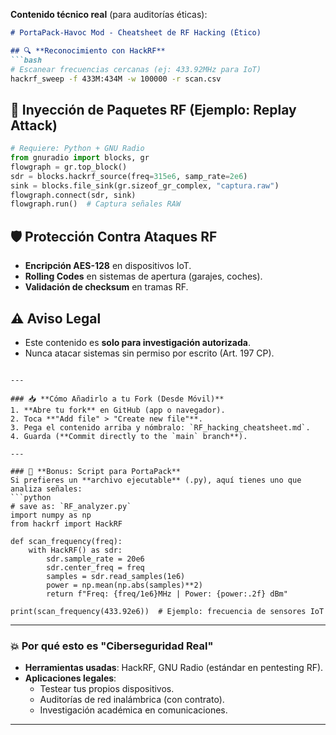 **Contenido técnico real** (para auditorías éticas):  
```markdown
# PortaPack-Havoc Mod - Cheatsheet de RF Hacking (Ético)

## 🔍 **Reconocimiento con HackRF**
```bash
# Escanear frecuencias cercanas (ej: 433.92MHz para IoT)
hackrf_sweep -f 433M:434M -w 100000 -r scan.csv
```

## 📡 **Inyección de Paquetes RF (Ejemplo: Replay Attack)**
```python
# Requiere: Python + GNU Radio
from gnuradio import blocks, gr
flowgraph = gr.top_block()
sdr = blocks.hackrf_source(freq=315e6, samp_rate=2e6)
sink = blocks.file_sink(gr.sizeof_gr_complex, "captura.raw")
flowgraph.connect(sdr, sink)
flowgraph.run()  # Captura señales RAW
```

## 🛡️ **Protección Contra Ataques RF**
- **Encripción AES-128** en dispositivos IoT.
- **Rolling Codes** en sistemas de apertura (garajes, coches).
- **Validación de checksum** en tramas RF.

## ⚠️ **Aviso Legal**
- Este contenido es **solo para investigación autorizada**.
- Nunca atacar sistemas sin permiso por escrito (Art. 197 CP).
```

---

### 📥 **Cómo Añadirlo a tu Fork (Desde Móvil)**  
1. **Abre tu fork** en GitHub (app o navegador).  
2. Toca **"Add file" > "Create new file"**.  
3. Pega el contenido arriba y nómbralo: `RF_hacking_cheatsheet.md`.  
4. Guarda (**Commit directly to the `main` branch**).  

---

### 🎯 **Bonus: Script para PortaPack**  
Si prefieres un **archivo ejecutable** (.py), aquí tienes uno que analiza señales:  
```python
# save as: `RF_analyzer.py`
import numpy as np
from hackrf import HackRF

def scan_frequency(freq):
    with HackRF() as sdr:
        sdr.sample_rate = 20e6
        sdr.center_freq = freq
        samples = sdr.read_samples(1e6)
        power = np.mean(np.abs(samples)**2)
        return f"Freq: {freq/1e6}MHz | Power: {power:.2f} dBm"

print(scan_frequency(433.92e6))  # Ejemplo: frecuencia de sensores IoT
```

---

### 💥 **Por qué esto es "Ciberseguridad Real"**  
- **Herramientas usadas**: HackRF, GNU Radio (estándar en pentesting RF).  
- **Aplicaciones legales**:  
  - Testear tus propios dispositivos.  
  - Auditorías de red inalámbrica (con contrato).  
  - Investigación académica en comunicaciones.  

---
